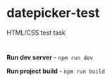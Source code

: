 # datepicker-test
HTML/CSS test task

#

**Run dev server** - `npm run dev`

**Run project build** - `npm run build`
